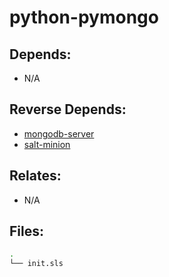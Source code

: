 # python-pymongo

## Depends:

  -  N/A

## Reverse Depends:

  -  [mongodb-server](/salt/mongodb-server)
  -  [salt-minion](/salt/salt-minion)

## Relates:

  -  N/A

## Files:

```bash
.
└── init.sls
```
